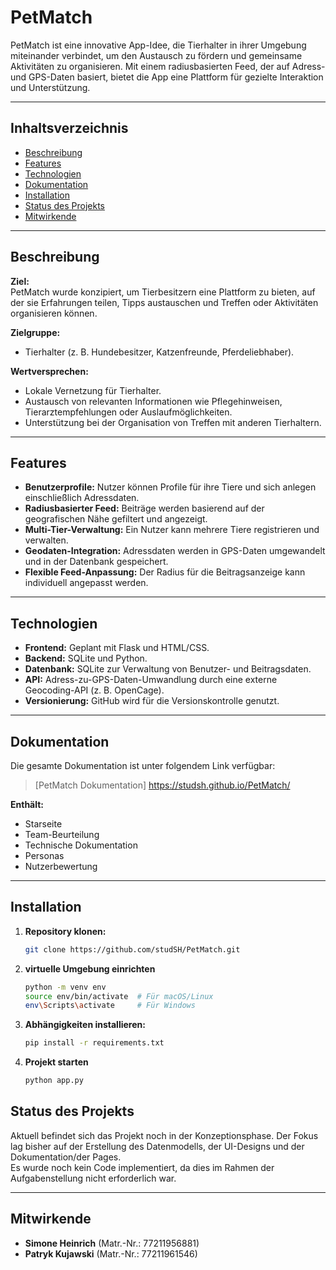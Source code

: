 # **PetMatch**

PetMatch ist eine innovative App-Idee, die Tierhalter in ihrer Umgebung miteinander verbindet, um den Austausch zu fördern und gemeinsame Aktivitäten zu organisieren. Mit einem radiusbasierten Feed, der auf Adress- und GPS-Daten basiert, bietet die App eine Plattform für gezielte Interaktion und Unterstützung.

---

## **Inhaltsverzeichnis**
- [Beschreibung](#beschreibung)
- [Features](#features)
- [Technologien](#technologien)
- [Dokumentation](#dokumentation)
- [Installation](#installation)
- [Status des Projekts](#status-des-projekts)
- [Mitwirkende](#mitwirkende)

---

## **Beschreibung**
**Ziel:**  
PetMatch wurde konzipiert, um Tierbesitzern eine Plattform zu bieten, auf der sie Erfahrungen teilen, Tipps austauschen und Treffen oder Aktivitäten organisieren können.

**Zielgruppe:**  
- Tierhalter (z. B. Hundebesitzer, Katzenfreunde, Pferdeliebhaber).  

**Wertversprechen:**  
- Lokale Vernetzung für Tierhalter.  
- Austausch von relevanten Informationen wie Pflegehinweisen, Tierarztempfehlungen oder Auslaufmöglichkeiten.  
- Unterstützung bei der Organisation von Treffen mit anderen Tierhaltern.

---

## **Features**
- **Benutzerprofile:** Nutzer können Profile für ihre Tiere und sich anlegen einschließlich Adressdaten.  
- **Radiusbasierter Feed:** Beiträge werden basierend auf der geografischen Nähe gefiltert und angezeigt.  
- **Multi-Tier-Verwaltung:** Ein Nutzer kann mehrere Tiere registrieren und verwalten.  
- **Geodaten-Integration:** Adressdaten werden in GPS-Daten umgewandelt und in der Datenbank gespeichert.  
- **Flexible Feed-Anpassung:** Der Radius für die Beitragsanzeige kann individuell angepasst werden.  

---

## **Technologien**
- **Frontend:** Geplant mit Flask und HTML/CSS.  
- **Backend:** SQLite und Python.  
- **Datenbank:** SQLite zur Verwaltung von Benutzer- und Beitragsdaten.  
- **API:** Adress-zu-GPS-Daten-Umwandlung durch eine externe Geocoding-API (z. B. OpenCage).  
- **Versionierung:** GitHub wird für die Versionskontrolle genutzt.  

---

## **Dokumentation**
Die gesamte Dokumentation ist unter folgendem Link verfügbar:  
> [PetMatch Dokumentation] https://studsh.github.io/PetMatch/

**Enthält:**  
- Starseite
- Team-Beurteilung
- Technische Dokumentation  
- Personas
- Nutzerbewertung 

---

## **Installation**
1. **Repository klonen:**  
   ```bash
   git clone https://github.com/studSH/PetMatch.git

2. **virtuelle Umgebung einrichten**
     ```bash
    python -m venv env
    source env/bin/activate  # Für macOS/Linux
    env\Scripts\activate     # Für Windows

3. **Abhängigkeiten installieren:**
     ```bash
    pip install -r requirements.txt
4. **Projekt starten**
     ```bash
    python app.py


## **Status des Projekts**
Aktuell befindet sich das Projekt noch in der Konzeptionsphase. Der Fokus lag bisher auf der Erstellung des Datenmodells, der UI-Designs und der Dokumentation/der Pages.  
Es wurde noch kein Code implementiert, da dies im Rahmen der Aufgabenstellung nicht erforderlich war.

---

## **Mitwirkende**
- **Simone Heinrich** (Matr.-Nr.: 77211956881)  
- **Patryk Kujawski** (Matr.-Nr.: 77211961546)

